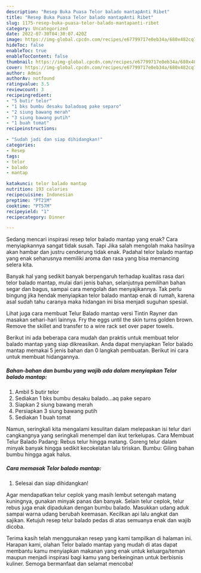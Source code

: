 ```yaml
---
description: "Resep Buka Puasa Telor balado mantapAnti Ribet"
title: "Resep Buka Puasa Telor balado mantapAnti Ribet"
slug: 1175-resep-buka-puasa-telor-balado-mantapanti-ribet
category: Uncategorized
date: 2022-07-30T04:30:07.420Z
image: https://img-global.cpcdn.com/recipes/e67799717e0eb34a/680x482cq70/telor-balado-mantap-foto-resep-utama.jpg
hideToc: false
enableToc: true
enableTocContent: false
thumbnail: https://img-global.cpcdn.com/recipes/e67799717e0eb34a/680x482cq70/telor-balado-mantap-foto-resep-utama.jpg
cover: https://img-global.cpcdn.com/recipes/e67799717e0eb34a/680x482cq70/telor-balado-mantap-foto-resep-utama.jpg
author: Admin
authorAv: notfound
ratingvalue: 3.5
reviewcount: 3
recipeingredient:
- "5 butir telor"
- "1 bks bumbu desaku baladoaq pake separo"
- "2 siung bawang merah"
- "3 siung bawang putih"
- "1 buah tomat"
recipeinstructions:

- "Sudah jadi dan siap dihidangkan!"
categories:
- Resep
tags:
- telor
- balado
- mantap

katakunci: telor balado mantap 
nutrition: 193 calories
recipecuisine: Indonesian
preptime: "PT21M"
cooktime: "PT57M"
recipeyield: "1"
recipecategory: Dinner

---
```



Sedang mencari inspirasi resep telor balado mantap yang enak? Cara menyiapkannya sangat tidak susah. Tapi Jika salah mengolah maka hasilnya akan hambar dan justru cenderung tidak enak. Padahal telor balado mantap yang enak seharusnya memiliki aroma dan rasa yang bisa memancing selera kita.


Banyak hal yang sedikit banyak berpengaruh terhadap kualitas rasa dari telor balado mantap, mulai dari jenis bahan, selanjutnya pemilihan bahan segar dan bagus, sampai cara mengolah dan menyajikannya. Tak perlu bingung jika hendak menyiapkan telor balado mantap enak di rumah, karena asal sudah tahu caranya maka hidangan ini bisa menjadi suguhan spesial.

Lihat juga cara membuat Telur Balado mantap versi Tintin Rayner dan masakan sehari-hari lainnya. Fry the eggs until the skin turns golden brown. Remove the skillet and transfer to a wire rack set over paper towels.


Berikut ini ada beberapa cara mudah dan praktis untuk membuat telor balado mantap yang siap dikreasikan. Anda dapat menyiapkan Telor balado mantap memakai 5 jenis bahan dan 0 langkah pembuatan. Berikut ini cara untuk membuat hidangannya.

<!--inarticleads1-->

##### Bahan-bahan dan bumbu yang wajib ada dalam menyiapkan Telor balado mantap:

1. Ambil 5 butir telor
1. Sediakan 1 bks bumbu desaku balado...aq pake separo
1. Siapkan 2 siung bawang merah
1. Persiapkan 3 siung bawang putih
1. Sediakan 1 buah tomat


Namun, seringkali kita mengalami kesulitan dalam melepaskan isi telur dari cangkangnya yang seringkali menempel dan ikut terkelupas. Cara Membuat Telur Balado Padang: Rebus telur hingga matang. Goreng telur dalam minyak banyak hingga sedikit kecokelatan lalu tiriskan. Bumbu: Giling bahan bumbu hingga agak halus. 

<!--inarticleads2-->

##### Cara memasak Telor balado mantap:


1. Selesai dan siap dihidangkan!

Agar mendapatkan telur ceplok yang masih lembut setengah matang kuningnya, gunakan minyak panas dan banyak. Selain telur ceplok, telur rebus juga enak dipadukan dengan bumbu balado. Masukkan udang aduk sampai warna udang berubah keemasan. Kecilkan api lalu angkat dan sajikan. Ketujuh resep telur balado pedas di atas semuanya enak dan wajib dicoba. 

Terima kasih telah menggunakan resep yang kami tampilkan di halaman ini. Harapan kami, olahan Telor balado mantap yang mudah di atas dapat membantu kamu menyiapkan makanan yang enak untuk keluarga/teman maupun menjadi inspirasi bagi kamu yang berkeinginan untuk berbisnis kuliner. Semoga bermanfaat dan selamat mencoba!
